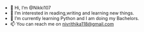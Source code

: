 - 👋 Hi, I’m @Nikki107
- 👀 I’m interested in reading,writing and learning new things.
- 🌱 I’m currently learning Python and I am doing my Bachelors.
- 📫 You can reach me on nivrithika118@gmail.com

<!---
Nikki107/Nikki107 is a ✨ special ✨ repository because its `README.md` (this file) appears on your GitHub profile.
You can click the Preview link to take a look at your changes.

